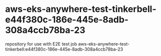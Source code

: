 # aws-eks-anywhere-test-tinkerbell-e44f380c-186e-445e-8adb-308a4ccb78ba-23
repository for use with E2E test job aws-eks-anywhere-test-tinkerbell:e44f380c-186e-445e-8adb-308a4ccb78ba-23
